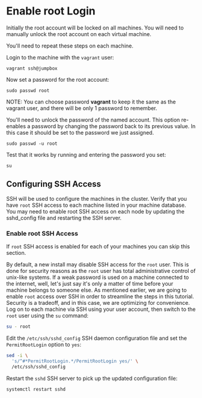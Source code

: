 # Enable root Login

Initially the root account will be locked on all machines. You will need to
manually unlock the root account on each virtual machine.

You'll need to repeat these steps on each machine.

Login to the machine with the `vagrant` user:

`vagrant ssh@jumpbox`

Now set a password for the root account:

```shell
sudo passwd root
```

NOTE: You can choose password **vagrant** to keep it the same as the vagrant
user, and there will be only 1 password to remember.

You'll need to unlock the password of the named account. This option re-enables
a password by changing the password back to its previous value. In this case
it should be set to the password we just assigned.

```shell
sudo passwd -u root
```

Test that it works by running and entering the password you set:

```shell
su
```

## Configuring SSH Access

SSH will be used to configure the machines in the cluster. Verify that you have
`root` SSH access to each machine listed in your machine database. You may need
to enable root SSH access on each node by updating the sshd_config file and
restarting the SSH server.

### Enable root SSH Access

If `root` SSH access is enabled for each of your machines you can skip this
section.

By default, a new install may disable SSH access for the `root` user. This is
done for security reasons as the `root` user has total administrative control
of unix-like systems. If a weak password is used on a machine connected to the
internet, well, let's just say it's only a matter of time before your machine
belongs to someone else. As mentioned earlier, we are going to enable `root`
access over SSH in order to streamline the steps in this tutorial. Security is
a tradeoff, and in this case, we are optimizing for convenience. Log on to each
machine via SSH using your user account, then switch to the `root` user using
the `su` command:

```bash
su - root
```

Edit the `/etc/ssh/sshd_config` SSH daemon configuration file and set the
`PermitRootLogin` option to `yes`:

```bash
sed -i \
  's/^#*PermitRootLogin.*/PermitRootLogin yes/' \
  /etc/ssh/sshd_config
```

Restart the `sshd` SSH server to pick up the updated configuration file:

```bash
systemctl restart sshd
```
